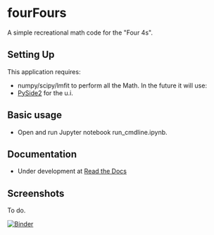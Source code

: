 # fourFours
A simple recreational math code for the "Four 4s". 

## Setting Up

This application requires:
- numpy/scipy/lmfit to perform all the Math.
In the future it will use:
- [PySide2](https://pypi.org/project/PySide2/) for the u.i.

## Basic usage

- Open and run Jupyter notebook run_cmdline.ipynb.

## Documentation

- Under development at [Read the Docs](https://fourfours-docs.readthedocs.io)

## Screenshots

To do.

[![Binder](https://mybinder.org/badge_logo.svg)](https://mybinder.org/v2/gh/terrabela/fourFours/main)

